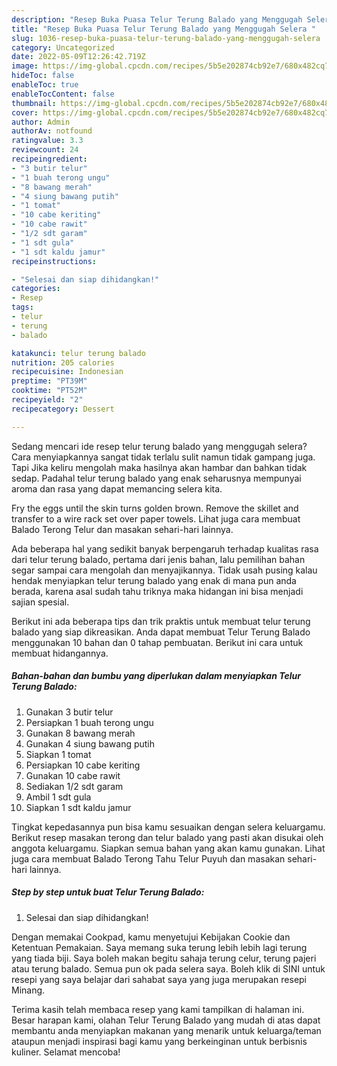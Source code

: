 ```yaml
---
description: "Resep Buka Puasa Telur Terung Balado yang Menggugah Selera "
title: "Resep Buka Puasa Telur Terung Balado yang Menggugah Selera "
slug: 1036-resep-buka-puasa-telur-terung-balado-yang-menggugah-selera
category: Uncategorized
date: 2022-05-09T12:26:42.719Z
image: https://img-global.cpcdn.com/recipes/5b5e202874cb92e7/680x482cq70/telur-terung-balado-foto-resep-utama.jpg
hideToc: false
enableToc: true
enableTocContent: false
thumbnail: https://img-global.cpcdn.com/recipes/5b5e202874cb92e7/680x482cq70/telur-terung-balado-foto-resep-utama.jpg
cover: https://img-global.cpcdn.com/recipes/5b5e202874cb92e7/680x482cq70/telur-terung-balado-foto-resep-utama.jpg
author: Admin
authorAv: notfound
ratingvalue: 3.3
reviewcount: 24
recipeingredient:
- "3 butir telur"
- "1 buah terong ungu"
- "8 bawang merah"
- "4 siung bawang putih"
- "1 tomat"
- "10 cabe keriting"
- "10 cabe rawit"
- "1/2 sdt garam"
- "1 sdt gula"
- "1 sdt kaldu jamur"
recipeinstructions:

- "Selesai dan siap dihidangkan!"
categories:
- Resep
tags:
- telur
- terung
- balado

katakunci: telur terung balado 
nutrition: 205 calories
recipecuisine: Indonesian
preptime: "PT39M"
cooktime: "PT52M"
recipeyield: "2"
recipecategory: Dessert

---
```



Sedang mencari ide resep telur terung balado yang menggugah selera? Cara menyiapkannya sangat tidak terlalu sulit namun tidak gampang juga. Tapi Jika keliru mengolah maka hasilnya akan hambar dan bahkan tidak sedap. Padahal telur terung balado yang enak seharusnya mempunyai aroma dan rasa yang dapat memancing selera kita.


Fry the eggs until the skin turns golden brown. Remove the skillet and transfer to a wire rack set over paper towels. Lihat juga cara membuat Balado Terong Telur dan masakan sehari-hari lainnya.

Ada beberapa hal yang sedikit banyak berpengaruh terhadap kualitas rasa dari telur terung balado, pertama dari jenis bahan, lalu pemilihan bahan segar sampai cara mengolah dan menyajikannya. Tidak usah pusing kalau hendak menyiapkan telur terung balado yang enak di mana pun anda berada, karena asal sudah tahu triknya maka hidangan ini bisa menjadi sajian spesial.


Berikut ini ada beberapa tips dan trik praktis untuk membuat telur terung balado yang siap dikreasikan. Anda dapat membuat Telur Terung Balado menggunakan 10 bahan dan 0 tahap pembuatan. Berikut ini cara untuk membuat hidangannya.

<!--inarticleads1-->

##### Bahan-bahan dan bumbu yang diperlukan dalam menyiapkan Telur Terung Balado:

1. Gunakan 3 butir telur
1. Persiapkan 1 buah terong ungu
1. Gunakan 8 bawang merah
1. Gunakan 4 siung bawang putih
1. Siapkan 1 tomat
1. Persiapkan 10 cabe keriting
1. Gunakan 10 cabe rawit
1. Sediakan 1/2 sdt garam
1. Ambil 1 sdt gula
1. Siapkan 1 sdt kaldu jamur


Tingkat kepedasannya pun bisa kamu sesuaikan dengan selera keluargamu. Berikut resep masakan terong dan telur balado yang pasti akan disukai oleh anggota keluargamu. Siapkan semua bahan yang akan kamu gunakan. Lihat juga cara membuat Balado Terong Tahu Telur Puyuh dan masakan sehari-hari lainnya. 

<!--inarticleads2-->

##### Step by step untuk buat Telur Terung Balado:


1. Selesai dan siap dihidangkan!

Dengan memakai Cookpad, kamu menyetujui Kebijakan Cookie dan Ketentuan Pemakaian. Saya memang suka terung lebih lebih lagi terung yang tiada biji. Saya boleh makan begitu sahaja terung celur, terung pajeri atau terung balado. Semua pun ok pada selera saya. Boleh klik di SINI untuk resepi yang saya belajar dari sahabat saya yang juga merupakan resepi Minang. 

Terima kasih telah membaca resep yang kami tampilkan di halaman ini. Besar harapan kami, olahan Telur Terung Balado yang mudah di atas dapat membantu anda menyiapkan makanan yang menarik untuk keluarga/teman ataupun menjadi inspirasi bagi kamu yang berkeinginan untuk berbisnis kuliner. Selamat mencoba!

